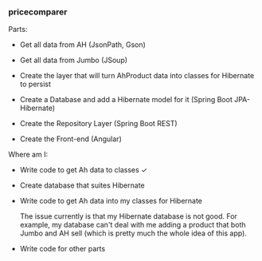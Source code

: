### pricecomparer

Parts:
- Get all data from AH (JsonPath, Gson)
- Get all data from Jumbo (JSoup)


- Create the layer that will turn AhProduct data into classes for Hibernate to persist


- Create a Database and add a Hibernate model for it (Spring Boot JPA-Hibernate)
- Create the Repository Layer (Spring Boot REST)
- Create the Front-end (Angular)


Where am I:
- Write code to get Ah data to classes ✓

- Create database that suites Hibernate
- Write code to get Ah data into my classes for Hibernate

    The issue currently is that my Hibernate database is not good.
    For example, my database can't deal with me adding a product that both
    Jumbo and AH sell (which is pretty much the whole idea of this app).



- Write code for other parts
